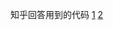 知乎回答用到的代码
[1](https://www.zhihu.com/question/38523925)
[2](https://www.zhihu.com/question/38598212)

